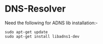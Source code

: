 # DNS-Resolver

Need the following for ADNS lib installation:-

```
sudo apt-get update
sudo apt-get install libadns1-dev
```